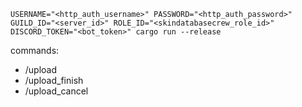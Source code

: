 ```
USERNAME="<http_auth_username>" PASSWORD="<http_auth_password>" GUILD_ID="<server_id>" ROLE_ID="<skindatabasecrew_role_id>" DISCORD_TOKEN="<bot_token>" cargo run --release
```

commands:
- /upload
- /upload_finish
- /upload_cancel

